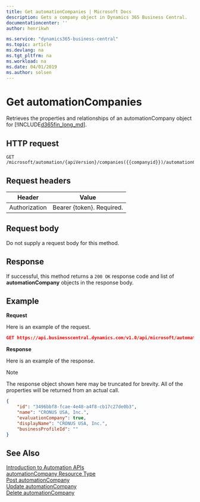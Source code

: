 ```yaml
---
title: Get automationCompanies | Microsoft Docs
description: Gets a company object in Dynamics 365 Business Central.
documentationcenter: ''
author: henrikwh

ms.service: "dynamics365-business-central"
ms.topic: article
ms.devlang: na
ms.tgt_pltfrm: na
ms.workload: na
ms.date: 04/01/2019
ms.author: solsen
---
```


# Get automationCompanies
Retrieves the properties and relationships of an automationCompany object for [!INCLUDE[d365fin_long_md](../developer/includes/d365fin_long_md.md)].

## HTTP request
```
GET /microsoft/automation/{apiVersion}/companies({{companyid}})/automationCompanies
```

## Request headers
|Header|Value|
|------|-----|
|Authorization  |Bearer {token}. Required. |

## Request body
Do not supply a request body for this method.

## Response
If successful, this method returns a ```200 OK``` response code and list of  **automationCompany** objects in the response body.

## Example

**Request**

Here is an example of the request.
```json
GET https://api.businesscentral.dynamics.com/v1.0/api/microsoft/automation/beta/companies({id})/automationCompanies
```

**Response**

Here is an example of the response. 

> [!NOTE]  
>   The response object shown here may be truncated for brevity. All of the properties will be returned from an actual call.

```json
{
    "id": "3496bbf8-fcae-4e48-a4f8-cb17c27de0b3",
    "name": "CRONUS USA, Inc.",
    "evaluationCompany": true,
    "displayName": "CRONUS USA, Inc.",
    "businessProfileId": ""
}
```
## See Also 
[Introduction to Automation APIs](itpro-introduction-to-automation-apis.md)  
[automationCompany Resource Type](dynamics-microsoft-automation-automationCompany.md)  
[Post automationCompany](dynamics-microsoft-automation-automationCompanies-post.md)  
[Update automationCompany](dynamics-microsoft-automation-automationCompanies-patch.md)  
[Delete automationCompany](dynamics-microsoft-automation-automationCompanies-delete.md)  